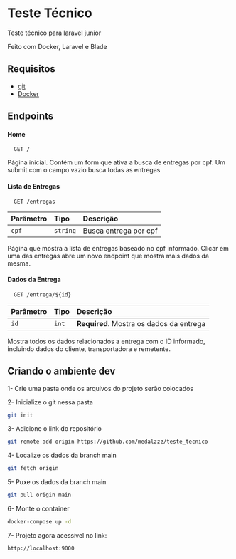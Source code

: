 
# Teste Técnico

Teste técnico para laravel junior

Feito com Docker, Laravel e Blade

## Requisitos

- [git](https://git-scm.com/downloads)
- [Docker](https://www.docker.com/)

## Endpoints

#### Home

```
  GET /
```

Página inicial. 
Contém um form que ativa a busca de entregas por cpf.
Um submit com o campo vazio busca todas as entregas


#### Lista de Entregas

```
  GET /entregas
```

| Parâmetro | Tipo     | Descrição                |
| :-------- | :------- | :------------------------- |
| `cpf`     | `string` |  Busca entrega por cpf     |


Página que mostra a lista de entregas baseado no cpf informado.
Clicar em uma das entregas abre um novo endpoint que mostra mais dados da mesma.


#### Dados da Entrega

```
  GET /entrega/${id}
```

|  Parâmetro  | Tipo |  Descrição                               |
|  :--------  | :--- | :--------------------------------------- |
|    `id`     |`int` | **Required**. Mostra os dados da entrega |

Mostra todos os dados relacionados a entrega com o ID informado, 
incluindo dados do cliente, transportadora e remetente.

## Criando o ambiente dev

1- Crie uma pasta onde os arquivos do projeto serão colocados

2- Inicialize o git nessa pasta
```bash
git init
```

3- Adicione o link do repositório
```bash
git remote add origin https://github.com/medalzzz/teste_tecnico
```

4- Localize os dados da branch main
```bash
git fetch origin
```

5- Puxe os dados da branch main
```bash
git pull origin main
```

6- Monte o container
```bash
docker-compose up -d
```
7- Projeto agora acessível no link:
```bash
http://localhost:9000
```